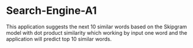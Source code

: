 # Search-Engine-A1
This application suggests the next 10 similar words based on the Skipgram model with dot product similarity which working by input one word and the application will predict top 10 similar words.

